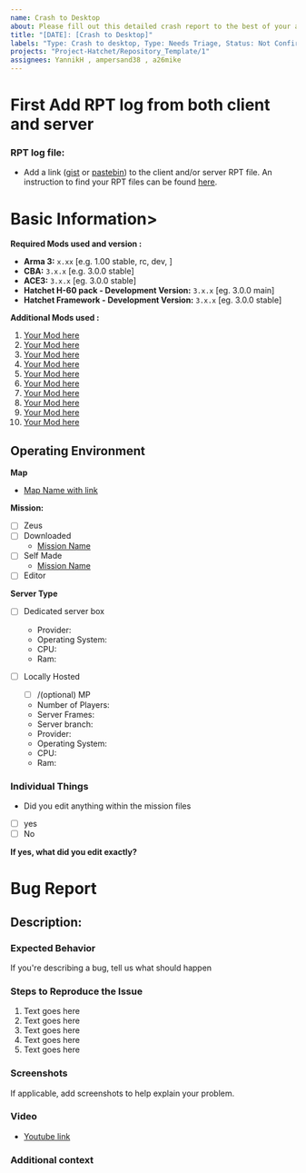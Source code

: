 ```yaml
---
name: Crash to Desktop
about: Please fill out this detailed crash report to the best of your abilities assign to Project.
title: "[DATE]: [Crash to Desktop]"
labels: "Type: Crash to desktop, Type: Needs Triage, Status: Not Confirmed"
projects: "Project-Hatchet/Repository_Template/1"
assignees: YannikH , ampersand38 , a26mike
---
```

<!---NOTE: Replace any "ENTER TEXT HERE" with your input  .-->

<!--- Your title should serve as a concise summary of what the bug is.Pro Tip: We recommend you review the title again after completing the report to ensure it is concise and reflects the problem.-->



# First Add RPT log from both client and server
### **RPT log file:**
- Add a link ([gist](https://gist.github.com) or [pastebin](http://pastebin.com)) to the client and/or server RPT file. An instruction to find your RPT files can be found [here](https://community.bistudio.com/wiki/Crash_Files#Arma_3).

 <!-- Otherwise use the template below. This ensures that we have all needed information for a first investigation. -->
 <!-- Please understand that we close your report uncommented if you don't use the template so we would need to ask everything which is already asked in it. -->

# Basic Information>
<!-- **Mods (complete and add to the following information):** -->
**Required Mods used and version :**
- **Arma 3:** `x.xx` [e.g. 1.00 stable, rc,  dev, ]
- **CBA:** `3.x.x` [e.g. 3.0.0 stable]
- **ACE3:** `3.x.x` [eg. 3.0.0 stable]
-  **Hatchet H-60 pack - Development Version:** `3.x.x` [eg. 3.0.0 main]
-  **Hatchet Framework - Development Version:** `3.x.x` [eg. 3.0.0 stable]

<!-- We know you use more mods, please list all and include a link make more or less as needed   -->

 **Additional Mods used :**

1. [Your Mod here](https://steamcommunity.com/app/107410/workshop/)
2. [Your Mod here](https://steamcommunity.com/app/107410/workshop/)
3. [Your Mod here](https://steamcommunity.com/app/107410/workshop/)
4. [Your Mod here](https://steamcommunity.com/app/107410/workshop/)
5. [Your Mod here](https://steamcommunity.com/app/107410/workshop/)
6. [Your Mod here](https://steamcommunity.com/app/107410/workshop/)
7. [Your Mod here](https://steamcommunity.com/app/107410/workshop/)
8. [Your Mod here](https://steamcommunity.com/app/107410/workshop/)
9. [Your Mod here](https://steamcommunity.com/app/107410/workshop/)
10. [Your Mod here](https://steamcommunity.com/app/107410/workshop/)

## **Operating Environment**
<!-- Add map/mission name and replace link with steam link   -->
**Map**
- [Map Name with link ](https://steamcommunity.com/app/107410/workshop/)
<!-- Fill in information after :  Place [x] in box if applicable -->
**Mission:**
- [ ] Zeus
- [ ] Downloaded
    - [Mission Name](https://steamcommunity.com/app/107410/workshop/)
- [ ] Self Made
    - [Mission Name](https://steamcommunity.com/app/107410/workshop/)
- [ ] Editor

<!-- Fill in information after :  Place [x] in box if applicable -->
**Server Type**
- [ ] Dedicated server box
    - Provider:
    - Operating System:
    - CPU:
    - Ram:

- [ ] Locally Hosted
    - [ ] /(optional) MP
    - Number of Players:
    - Server Frames:
    - Server branch:
    - Provider:
    - Operating System:
    - CPU:
    - Ram:


### Individual Things
- Did you edit anything within the mission files
 - [ ] yes
 - [ ] No

**If yes, what did you edit exactly?**


# Bug Report

## **Description:**
<!-- Add a detailed description of the error. This makes it easier for us to fix the issue. -->


### **Expected Behavior**


If you're describing a bug, tell us what should happen

### Steps to Reproduce the Issue
<!-- Provide an unambiguous set of steps to reproduce this bug. -->
<!-- Include code to reproduce, if relevant -->
1. Text goes here
2. Text goes here
3. Text goes here
4. Text goes here
5. Text goes here


### **Screenshots**
If applicable, add screenshots to help explain your problem.

### **Video**

- [Youtube link](https:/youtube.com)


### **Additional context**
<!-- Add any other context about the problem here. -->



